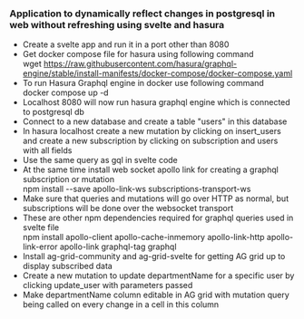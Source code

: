 ### Application to dynamically reflect changes in postgresql in web without refreshing using svelte and hasura

- Create a svelte app and run it in a port other than 8080
- Get docker compose file for hasura using following command <br>
wget https://raw.githubusercontent.com/hasura/graphql-engine/stable/install-manifests/docker-compose/docker-compose.yaml
- To run Hasura Graphql engine in docker use following command <br>
docker compose up -d
- Localhost 8080 will now run hasura graphql engine which is connected to postgresql db
- Connect to a new database and create a table "users" in this database
- In hasura localhost create a new mutation by clicking on insert_users and create a new subscription by clicking on subscription and users with all fields
- Use the same query as gql in svelte code
- At the same time install web socket apollo link for creating a graphql subscription or mutation <br>
npm install --save apollo-link-ws subscriptions-transport-ws <br>
- Make sure that queries and mutations will go over HTTP as normal, but subscriptions will be done over the websocket transport
- These are other npm dependencies required for graphql queries used in svelte file <br>
npm install apollo-client apollo-cache-inmemory apollo-link-http apollo-link-error apollo-link graphql-tag graphql <br>
- Install ag-grid-community and ag-grid-svelte for getting AG grid up to display subscribed data
- Create a new mutation to update departmentName for a specific user by clicking update_user with parameters passed
- Make departmentName column editable in AG grid with mutation query being called on every change in a cell in this column



